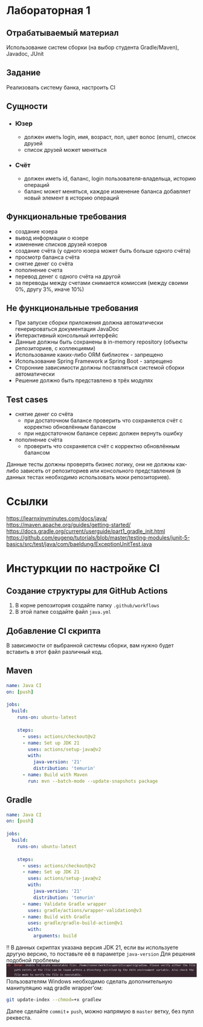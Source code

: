 # Лабораторная 1

## Отрабатываемый материал

Использование систем сборки (на выбор студента Gradle/Maven), Javadoc, JUnit

## Задание

Реализовать систему банка, настроить CI

## Сущности

- ### Юзер
  - должен иметь login, имя, возраст, пол, цвет волос (enum), список друзей
  - список друзей может меняться
- ### Счёт
  - должен иметь id, баланс, login пользователя-владельца, историю операций
  - баланс может меняться, каждое изменение баланса добавляет новый элемент в историю операций

## Функциональные требования

- создание юзера
- вывод информации о юзере
- изменение списков друзей юзеров
- создание счёта (у одного юзера может быть больше одного счёта)
- просмотр баланса счёта
- снятие денег со счёта
- пополнение счета
- перевод денег с одного счёта на другой
- за переводы между счетами снимается комиссия (между своими 0%, другу 3%, иначе 10%)

## Не функциональные требования

- При запуске сборки приложения должна автоматически генерироваться документация JavaDoc
- Интерактивный консольный интерфейс
- Данные должны быть сохранены в in-memory repository (объекты репозиториев, с коллекциями)
- Использование каких-либо ORM библиотек - запрещено
- Использование Spring Framework и Spring Boot - запрещено
- Сторонние зависимости должны поставляться системой сборки автоматически
- Решение должно быть представлено в трёх модулях

## Test cases

- снятие денег со счёта
    - при достаточном балансе проверить что сохраняется счёт с корректно обновлённым балансом
    - при недостаточном балансе сервис должен вернуть ошибку
- пополнение счёта
    - проверить что сохраняется счёт с корректно обновлённым балансом

Данные тесты должны проверять бизнес логику, они не должны как-либо зависеть от репозиториев или консольного
представления (в данных тестах необходимо использовать моки репозиториев).

# Ссылки

https://learnxinyminutes.com/docs/java/  
https://maven.apache.org/guides/getting-started/  
https://docs.gradle.org/current/userguide/part1_gradle_init.html  
https://github.com/eugenp/tutorials/blob/master/testing-modules/junit-5-basics/src/test/java/com/baeldung/ExceptionUnitTest.java

# Инстуркции по настройке CI

## Создание структуры для GitHub Actions

1. В корне репозитория создайте папку `.github/workflows`
2. В этой папке создайте файл `java.yml`

## Добавление CI скрипта

В зависимости от выбранной системы сборки, вам нужно будет вставить в этот файл различный код.

## Maven

```yaml
name: Java CI
on: [push]

jobs:
  build:
    runs-on: ubuntu-latest

    steps:
      - uses: actions/checkout@v2
      - name: Set up JDK 21
        uses: actions/setup-java@v2
        with:
          java-version: '21'
          distribution: 'temurin'
      - name: Build with Maven
        run: mvn --batch-mode --update-snapshots package
```

## Gradle

```yaml
name: Java CI
on: [push]

jobs:
  build:
    runs-on: ubuntu-latest

    steps:
      - uses: actions/checkout@v2
      - name: Set up JDK 21
        uses: actions/setup-java@v2
        with:
          java-version: '21'
          distribution: 'temurin'
      - name: Validate Gradle wrapper
        uses: gradle/actions/wrapper-validation@v3
      - name: Build with Gradle
        uses: gradle/gradle-build-action@v1
        with:
          arguments: build
```

‼️ В данных скриптах указана версия JDK 21, если вы используете другую версию, то поставьте её в параметре `java-version`
Для решения подобной проблемы  
![image](imgs/416010416-2715af2f-11fa-45c8-beca-cc28808a0024.png)
Пользователям Windows необходимо сделать дополнительную манипуляцию над gradle wrapper’ом:
```sh
git update-index --chmod=+x gradlew
```
Далее сделайте `commit`+ `push`, можно напрямую в `master` ветку, без пулл реквеста.

